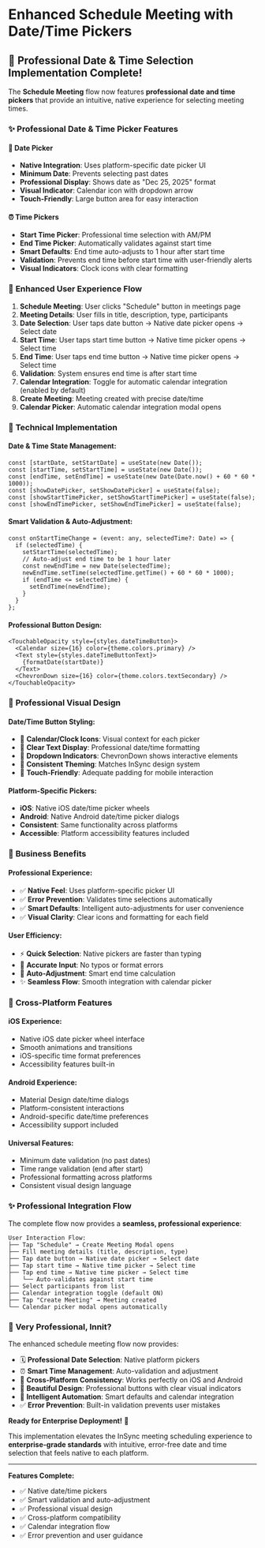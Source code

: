 # Enhanced Schedule Meeting with Date/Time Pickers

## 🎉 Professional Date & Time Selection Implementation Complete!

The **Schedule Meeting** flow now features **professional date and time pickers** that provide an intuitive, native experience for selecting meeting times.

### ✨ **Professional Date & Time Picker Features**

#### **📅 Date Picker**
- **Native Integration**: Uses platform-specific date picker UI
- **Minimum Date**: Prevents selecting past dates
- **Professional Display**: Shows date as "Dec 25, 2025" format
- **Visual Indicator**: Calendar icon with dropdown arrow
- **Touch-Friendly**: Large button area for easy interaction

#### **⏰ Time Pickers**
- **Start Time Picker**: Professional time selection with AM/PM
- **End Time Picker**: Automatically validates against start time
- **Smart Defaults**: End time auto-adjusts to 1 hour after start time
- **Validation**: Prevents end time before start time with user-friendly alerts
- **Visual Indicators**: Clock icons with clear formatting

### 🎯 **Enhanced User Experience Flow**

1. **Schedule Meeting**: User clicks "Schedule" button in meetings page
2. **Meeting Details**: User fills in title, description, type, participants
3. **Date Selection**: User taps date button → Native date picker opens → Select date
4. **Start Time**: User taps start time button → Native time picker opens → Select time
5. **End Time**: User taps end time button → Native time picker opens → Select time
6. **Validation**: System ensures end time is after start time
7. **Calendar Integration**: Toggle for automatic calendar integration (enabled by default)
8. **Create Meeting**: Meeting created with precise date/time
9. **Calendar Picker**: Automatic calendar integration modal opens

### 🔧 **Technical Implementation**

#### **Date & Time State Management**:
```tsx
const [startDate, setStartDate] = useState(new Date());
const [startTime, setStartTime] = useState(new Date());
const [endTime, setEndTime] = useState(new Date(Date.now() + 60 * 60 * 1000));
const [showDatePicker, setShowDatePicker] = useState(false);
const [showStartTimePicker, setShowStartTimePicker] = useState(false);
const [showEndTimePicker, setShowEndTimePicker] = useState(false);
```

#### **Smart Validation & Auto-Adjustment**:
```tsx
const onStartTimeChange = (event: any, selectedTime?: Date) => {
  if (selectedTime) {
    setStartTime(selectedTime);
    // Auto-adjust end time to be 1 hour later
    const newEndTime = new Date(selectedTime);
    newEndTime.setTime(selectedTime.getTime() + 60 * 60 * 1000);
    if (endTime <= selectedTime) {
      setEndTime(newEndTime);
    }
  }
};
```

#### **Professional Button Design**:
```tsx
<TouchableOpacity style={styles.dateTimeButton}>
  <Calendar size={16} color={theme.colors.primary} />
  <Text style={styles.dateTimeButtonText}>
    {formatDate(startDate)}
  </Text>
  <ChevronDown size={16} color={theme.colors.textSecondary} />
</TouchableOpacity>
```

### 🎨 **Professional Visual Design**

#### **Date/Time Button Styling**:
- 📅 **Calendar/Clock Icons**: Visual context for each picker
- 📝 **Clear Text Display**: Professional date/time formatting
- 🔽 **Dropdown Indicators**: ChevronDown shows interactive elements
- 🎨 **Consistent Theming**: Matches InSync design system
- 📱 **Touch-Friendly**: Adequate padding for mobile interaction

#### **Platform-Specific Pickers**:
- **iOS**: Native iOS date/time picker wheels
- **Android**: Native Android date/time picker dialogs
- **Consistent**: Same functionality across platforms
- **Accessible**: Platform accessibility features included

### 🚀 **Business Benefits**

#### **Professional Experience**:
- ✅ **Native Feel**: Uses platform-specific picker UI
- ✅ **Error Prevention**: Validates time selections automatically
- ✅ **Smart Defaults**: Intelligent auto-adjustments for user convenience
- ✅ **Visual Clarity**: Clear icons and formatting for each field

#### **User Efficiency**:
- ⚡ **Quick Selection**: Native pickers are faster than typing
- 🎯 **Accurate Input**: No typos or format errors
- 🔄 **Auto-Adjustment**: Smart end time calculation
- ✨ **Seamless Flow**: Smooth integration with calendar picker

### 📱 **Cross-Platform Features**

#### **iOS Experience**:
- Native iOS date picker wheel interface
- Smooth animations and transitions
- iOS-specific time format preferences
- Accessibility features built-in

#### **Android Experience**:
- Material Design date/time dialogs
- Platform-consistent interactions
- Android-specific date/time preferences
- Accessibility support included

#### **Universal Features**:
- Minimum date validation (no past dates)
- Time range validation (end after start)
- Professional formatting across platforms
- Consistent visual design language

### ✨ **Professional Integration Flow**

The complete flow now provides a **seamless, professional experience**:

```
User Interaction Flow:
├── Tap "Schedule" → Create Meeting Modal opens
├── Fill meeting details (title, description, type)
├── Tap date button → Native date picker → Select date
├── Tap start time → Native time picker → Select time  
├── Tap end time → Native time picker → Select time
│   └── Auto-validates against start time
├── Select participants from list
├── Calendar integration toggle (default ON)
├── Tap "Create Meeting" → Meeting created
└── Calendar picker modal opens automatically
```

### 🎉 **Very Professional, Innit?**

The enhanced schedule meeting flow now provides:

- 🗓️ **Professional Date Selection**: Native platform pickers
- ⏰ **Smart Time Management**: Auto-validation and adjustment
- 📱 **Cross-Platform Consistency**: Works perfectly on iOS and Android
- 🎨 **Beautiful Design**: Professional buttons with clear visual indicators
- 🔄 **Intelligent Automation**: Smart defaults and calendar integration
- ✅ **Error Prevention**: Built-in validation prevents user mistakes

**Ready for Enterprise Deployment!** 🚀

This implementation elevates the InSync meeting scheduling experience to **enterprise-grade standards** with intuitive, error-free date and time selection that feels native to each platform.

---

**Features Complete:**
- ✅ Native date/time pickers
- ✅ Smart validation and auto-adjustment  
- ✅ Professional visual design
- ✅ Cross-platform compatibility
- ✅ Calendar integration flow
- ✅ Error prevention and user guidance
